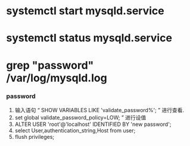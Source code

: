 # systemctl start  mysqld.service
# systemctl status mysqld.service
# grep "password" /var/log/mysqld.log
 



### password
1. 输入语句 “ SHOW VARIABLES LIKE 'validate_password%'; ” 进行查看.
2. set global validate_password_policy=LOW; ” 进行设值
3. ALTER USER 'root'@'localhost' IDENTIFIED BY 'new password';
4. select  User,authentication_string,Host from user;
5. flush privileges; 
